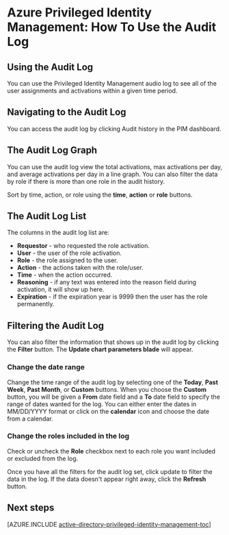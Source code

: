 <properties
   pageTitle="Azure Privileged Identity Management: How To Use the Audit Log"
   description="Learn how to use the audit log in the Azure Privileged Identity Management extension."
   services="active-directory"
   documentationCenter=""
   authors="IHenkel"
   manager="stevenpo"
   editor=""/>

<tags
   ms.service="na"
   ms.devlang="na"
   ms.topic="article"
   ms.tgt_pltfrm="na"
   ms.workload="identity"
   ms.date="09/21/2015"
   ms.author="inhenk"/>

# Azure Privileged Identity Management: How To Use the Audit Log

## Using the Audit Log
You can use the Privileged Identity Management audio log to see all of the user assignments and activations within a given time period.

## Navigating to the Audit Log
You can access the audit log by clicking Audit history in the PIM dashboard.

## The Audit Log Graph
You can use the audit log view the total activations, max activations per day, and average activations per day in a line graph.  You can also filter the data by role if there is more than one role in the audit history.

Sort by time, action, or role using the **time**, **action** or **role** buttons.

## The Audit Log List
The columns in the audit log list are:

- **Requestor** - who requested the role activation.
- **User** - the user of the role activation.
- **Role** - the role assigned to the user.
- **Action** - the actions taken with the role/user.
- **Time** - when the action occurred.
- **Reasoning** - if any text was entered into the reason field during activation, it will show up here.
- **Expiration** - if the expiration year is 9999 then the user has the role permanently.

## Filtering the Audit Log

You can also filter the information that shows up in the audit log by clicking the **Filter** button.  The **Update chart parameters blade** will appear.

### Change the date range
Change the time range of the audit log by selecting one of the **Today**, **Past Week**, **Past Month**, or **Custom** buttons.
When you choose the **Custom** button, you will be given a **From** date field and a **To** date field to specify the range of dates wanted for the log.  You can either enter the dates in MM/DD/YYYY format or click on the **calendar** icon and choose the date from a calendar.

### Change the roles included in the log

Check or uncheck the **Role** checkbox next to each role you want included or excluded from the log.

Once you have all the filters for the audit log set, click update to filter the data in the log.  If the data doesn't appear right away, click the **Refresh** button.

<!--Every topic should have next steps and links to the next logical set of content to keep the customer engaged-->
## Next steps
[AZURE.INCLUDE [active-directory-privileged-identity-management-toc](../../includes/active-directory-privileged-identity-management-toc.md)]


